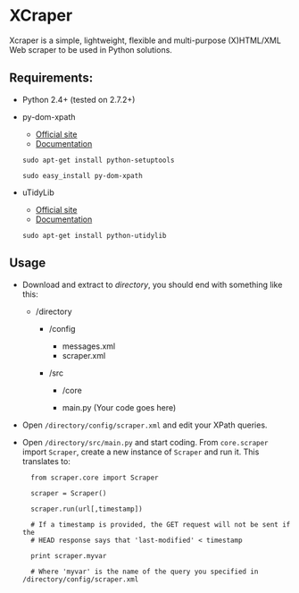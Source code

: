 XCraper
=======

Xcraper is a simple, lightweight, flexible and multi-purpose (X)HTML/XML Web scraper to be used in Python solutions.

Requirements:
--------------------

* Python 2.4+ (tested on 2.7.2+)

* py-dom-xpath
    * [Official site](http://code.google.com/p/py-dom-xpath/ "py-dom-xpath official site")
    * [Documentation](http://py-dom-xpath.googlecode.com/svn/trunk/doc/index.html "py-dom-xpath documentation")

    `sudo apt-get install python-setuptools`

    `sudo easy_install py-dom-xpath`

* uTidyLib
    * [Official site](http://utidylib.berlios.de/ "uTidy official site")
    * [Documentation](http://utidylib.berlios.de/apidoc0.2/index.html "uTidy documentation")

    `sudo apt-get install python-utidylib`

Usage
-----

* Download and extract to *directory*, you should end with something like this:

    * /directory

        * /config

            * messages.xml
            * scraper.xml

        * /src

            * /core

            * main.py (Your code goes here)

* Open `/directory/config/scraper.xml` and edit your XPath queries.

* Open `/directory/src/main.py` and start coding. From `core.scraper` import `Scraper`, create a new instance of `Scraper` and run it. This translates to:

        from scraper.core import Scraper

        scraper = Scraper()

        scraper.run(url[,timestamp])

        # If a timestamp is provided, the GET request will not be sent if the
        # HEAD response says that 'last-modified' < timestamp

        print scraper.myvar

        # Where 'myvar' is the name of the query you specified in /directory/config/scraper.xml
